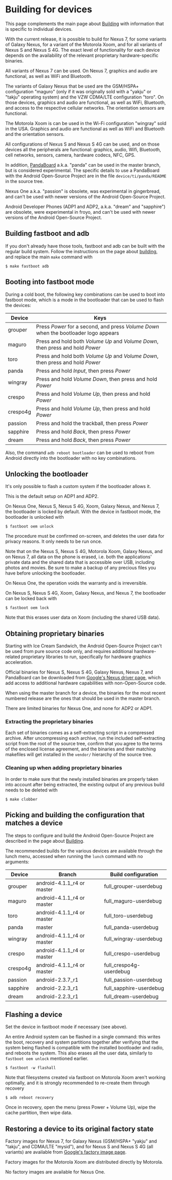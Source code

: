 <!--
   Copyright 2010 The Android Open Source Project

   Licensed under the Apache License, Version 2.0 (the "License");
   you may not use this file except in compliance with the License.
   You may obtain a copy of the License at

       http://www.apache.org/licenses/LICENSE-2.0

   Unless required by applicable law or agreed to in writing, software
   distributed under the License is distributed on an "AS IS" BASIS,
   WITHOUT WARRANTIES OR CONDITIONS OF ANY KIND, either express or implied.
   See the License for the specific language governing permissions and
   limitations under the License.
-->

# Building for devices #

This page complements the main page about [Building](building.html) with
information that is specific to individual devices.

With the current release, it is possible to build for Nexus 7, for some
variants of Galaxy Nexus, for a variant of the Motorola Xoom, and for
all variants of Nexus S and Nexus S 4G. The exact level of functionality
for each device depends on the availability of the relevant proprietary
hardware-specific binaries.

All variants of Nexus 7 can be used. On Nexus 7, graphics and audio are
functional, as well as WiFi and Bluetooth.

The variants of Galaxy Nexus that be used are the GSM/HSPA+ configuration
"maguro" (only if it was originally sold with a "yakju" or "takju" operating
system) and the VZW CDMA/LTE configuration "toro". On those devices, graphics
and audio are functional, as well as WiFi, Bluetooth, and access to the
respective cellular networks. The orientation sensors are functional.

The Motorola Xoom is can be used in the Wi-Fi configuration "wingray"
sold in the USA. Graphics and audio are functional as well as WiFi and
Bluetooth and the orientation sensors.

All configurations of Nexus S and Nexus S 4G can be used, and on those
devices all the peripherals are functional: graphics, audio, Wifi, Bluetooth,
cell networks, sensors, camera, hardware codecs, NFC, GPS.

In addition, [PandaBoard](http://pandaboard.org) a.k.a. "panda" can be used
in the master branch, but is considered experimental.
The specific details to use a PandaBoard with the Android Open-Source Project
are in the file `device/ti/panda/README` in the source tree.

Nexus One a.k.a. "passion" is obsolete, was experimental in gingerbread,
and can't be used with newer versions of the Android Open-Source
Project.

Android Developer Phones (ADP1 and ADP2, a.k.a. "dream" and "sapphire") are
obsolete, were experimental in froyo, and can't be used with
newer versions of the Android Open-Source Project.

## Building fastboot and adb ##

If you don't already have those tools, fastboot and adb can be built with
the regular build system. Follow the instructions on the page about
[building](building.html), and replace the main `make` command with

    $ make fastboot adb

## Booting into fastboot mode ##

During a cold boot, the following key combinations can be used to boot into fastboot mode,
which is a mode in the bootloader that can be used to flash the devices:

Device   | Keys
---------|------
grouper  | Press *Power* for a second, and press *Volume Down* when the bootloader logo appears
maguro   | Press and hold both *Volume Up* and *Volume Down*, then press and hold *Power*
toro     | Press and hold both *Volume Up* and *Volume Down*, then press and hold *Power*
panda    | Press and hold *Input*, then press *Power*
wingray  | Press and hold *Volume Down*, then press and hold *Power*
crespo   | Press and hold *Volume Up*, then press and hold *Power*
crespo4g | Press and hold *Volume Up*, then press and hold *Power*
passion  | Press and hold the trackball, then press *Power*
sapphire | Press and hold *Back*, then press *Power*
dream    | Press and hold *Back*, then press *Power*

Also, the command `adb reboot bootloader` can be used to reboot from
Android directly into the bootloader with no key combinations.

## Unlocking the bootloader ##

It's only possible to flash a custom system if the bootloader allows it.

This is the default setup on ADP1 and ADP2.

On Nexus One, Nexus S, Nexus S 4G, Xoom, Galaxy Nexus, and Nexus 7,
the bootloader is locked by default. With the device in fastboot mode, the
bootloader is unlocked with

    $ fastboot oem unlock

The procedure must be confirmed on-screen, and deletes the user data for
privacy reasons. It only needs to be run once.

Note that on the Nexus S, Nexus S 4G, Motorola Xoom, Galaxy Nexus,
and on Nexus 7,
all data on the phone is erased, i.e. both the applications' private data
and the shared data that is accessible over USB, including photos and
movies. Be sure to make a backup of any precious files you have before
unlocking the bootloader.

On Nexus One, the operation voids the warranty and is irreversible.

On Nexus S, Nexus S 4G, Xoom, Galaxy Nexus, and Nexus 7,
the bootloader can be locked back with

    $ fastboot oem lock

Note that this erases user data on Xoom (including the shared USB data).

## Obtaining proprietary binaries ##

Starting with Ice Cream Sandwich, the Android Open-Source Project can't be used
from pure source code only, and requires additional hardware-related proprietary
libraries to run, specifically for hardware graphics acceleration.

Official binaries for Nexus S, Nexus S 4G, Galaxy Nexus, Nexus 7, and PandaBoard
can be downloaded from
[Google's Nexus driver page](https://developers.google.com/android/nexus/drivers),
which add access to additional hardware capabilities with non-Open-Source code.

When using the master branch for a device, the binaries for the most
recent numbered release are the ones that should be used in the master
branch.

There are limited binaries for Nexus One, and none for ADP2 or ADP1.

### Extracting the proprietary binaries ###

Each set of binaries comes as a self-extracting script in a compressed archive.
After uncompressing each archive, run the included self-extracting script
from the root of the source tree, confirm that you agree to the terms of the
enclosed license agreement, and the binaries and their matching makefiles
will get installed in the `vendor/` hierarchy of the source tree.

### Cleaning up when adding proprietary binaries ###

In order to make sure that the newly installed binaries are properly
taken into account after being extracted, the existing output of any previous
build needs to be deleted with

    $ make clobber

## Picking and building the configuration that matches a device ##

The steps to configure and build the Android Open-Source Project
are described in the page about [Building](building.html).

The recommended builds for the various devices are available through
the lunch menu, accessed when running the `lunch` command with no arguments:

Device   | Branch                       | Build configuration
---------|------------------------------|------------------------
grouper  | android-4.1.1_r4 or master   | full_grouper-userdebug
maguro   | android-4.1.1_r4 or master   | full_maguro-userdebug
toro     | android-4.1.1_r4 or master   | full_toro-userdebug
panda    | master                       | full_panda-userdebug
wingray  | android-4.1.1_r4 or master   | full_wingray-userdebug
crespo   | android-4.1.1_r4 or master   | full_crespo-userdebug
crespo4g | android-4.1.1_r4 or master   | full_crespo4g-userdebug
passion  | android-2.3.7_r1             | full_passion-userdebug
sapphire | android-2.2.3_r1             | full_sapphire-userdebug
dream    | android-2.2.3_r1             | full_dream-userdebug

## Flashing a device ##

Set the device in fastboot mode if necessary (see above).

An entire Android system can be flashed in a single command: this writes
the boot, recovery and system partitions together after verifying that the
system being flashed is compatible with the installed bootloader and radio,
and reboots the system. This also erases all the user data, similarly to
`fastboot oem unlock` mentioned earlier.

    $ fastboot -w flashall

Note that filesystems created via fastboot on Motorola Xoom aren't working
optimally, and it is strongly recommended to re-create them through recovery

    $ adb reboot recovery

Once in recovery, open the menu (press Power + Volume Up), wipe the cache
partition, then wipe data.

## Restoring a device to its original factory state ##

Factory images
for Nexus 7,
for Galaxy Nexus (GSM/HSPA+ "yakju" and "takju", and CDMA/LTE "mysid"),
and
for Nexus S and Nexus S 4G (all variants)
are available from
[Google's factory image page](https://developers.google.com/android/nexus/images).

Factory images for the Motorola Xoom are distributed directly by Motorola.

No factory images are available for Nexus One.
